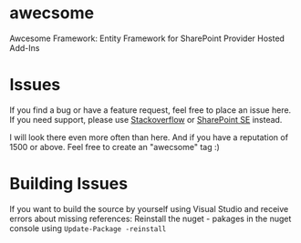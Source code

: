 # awecsome
Awcesome Framework: Entity Framework for SharePoint Provider Hosted Add-Ins

# Issues
If you find a bug or have a feature request, feel free to place an issue here. If you need support, please use [Stackoverflow](https://stackoverflow.com) or [SharePoint SE](https://sharepoint.stackexchange.com) instead.

I will look there even more often than here. And if you have a reputation of 1500 or above. Feel free to create an "awecsome" tag :)

# Building Issues
If you want to build the source by yourself using Visual Studio and receive errors about missing references: Reinstall the nuget - pakages in the nuget console using `Update-Package -reinstall` 
